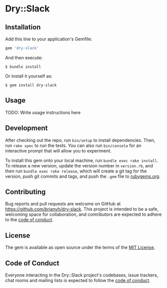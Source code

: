 # Dry::Slack

## Installation

Add this line to your application's Gemfile:

```ruby
gem 'dry-slack'
```

And then execute:

    $ bundle install

Or install it yourself as:

    $ gem install dry-slack

## Usage

TODO: Write usage instructions here

## Development

After checking out the repo, run `bin/setup` to install dependencies. Then, run `rake spec` to run the tests. You can also run `bin/console` for an interactive prompt that will allow you to experiment.

To install this gem onto your local machine, run `bundle exec rake install`. To release a new version, update the version number in `version.rb`, and then run `bundle exec rake release`, which will create a git tag for the version, push git commits and tags, and push the `.gem` file to [rubygems.org](https://rubygems.org).

## Contributing

Bug reports and pull requests are welcome on GitHub at https://github.com/brianvh/dry-slack. This project is intended to be a safe, welcoming space for collaboration, and contributors are expected to adhere to the [code of conduct](https://github.com/brianvh/dry-slack/blob/master/CODE_OF_CONDUCT.md).


## License

The gem is available as open source under the terms of the [MIT License](https://opensource.org/licenses/MIT).

## Code of Conduct

Everyone interacting in the Dry::Slack project's codebases, issue trackers, chat rooms and mailing lists is expected to follow the [code of conduct](https://github.com/brianvh/dry-slack/blob/master/CODE_OF_CONDUCT.md).
